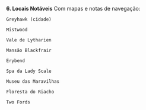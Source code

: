 **6. Locais Notáveis**
Com mapas e notas de navegação:

    Greyhawk (cidade)

    Mistwood

    Vale de Lytharien

    Mansão Blackfrair

    Erybend

    Spa da Lady Scale

    Museu das Maravilhas

    Floresta do Riacho

    Two Fords

























